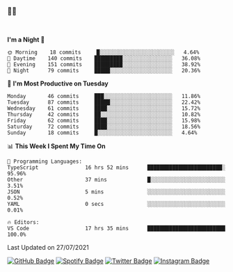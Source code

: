### 🤙🍺

<!-- <a href="https://github-readme-stats.vercel.app/api?username=hzak2xx&count_private=true&show_icons=true&theme=dracula">
  <img align="center" src="https://github-readme-stats.vercel.app/api?username=hzak2xx&count_private=true&show_icons=true&theme=dracula" />
</a>
</br> -->
</br>

<!--START_SECTION:waka-->
**I'm a Night 🦉** 

```text
🌞 Morning    18 commits     █░░░░░░░░░░░░░░░░░░░░░░░░   4.64% 
🌆 Daytime    140 commits    █████████░░░░░░░░░░░░░░░░   36.08% 
🌃 Evening    151 commits    █████████░░░░░░░░░░░░░░░░   38.92% 
🌙 Night      79 commits     █████░░░░░░░░░░░░░░░░░░░░   20.36%

```
📅 **I'm Most Productive on Tuesday** 

```text
Monday       46 commits     ███░░░░░░░░░░░░░░░░░░░░░░   11.86% 
Tuesday      87 commits     █████░░░░░░░░░░░░░░░░░░░░   22.42% 
Wednesday    61 commits     ████░░░░░░░░░░░░░░░░░░░░░   15.72% 
Thursday     42 commits     ██░░░░░░░░░░░░░░░░░░░░░░░   10.82% 
Friday       62 commits     ████░░░░░░░░░░░░░░░░░░░░░   15.98% 
Saturday     72 commits     ████░░░░░░░░░░░░░░░░░░░░░   18.56% 
Sunday       18 commits     █░░░░░░░░░░░░░░░░░░░░░░░░   4.64%

```


📊 **This Week I Spent My Time On** 

```text
💬 Programming Languages: 
TypeScript               16 hrs 52 mins      ████████████████████████░   95.96% 
Other                    37 mins             █░░░░░░░░░░░░░░░░░░░░░░░░   3.51% 
JSON                     5 mins              ░░░░░░░░░░░░░░░░░░░░░░░░░   0.52% 
YAML                     0 secs              ░░░░░░░░░░░░░░░░░░░░░░░░░   0.01%

🔥 Editors: 
VS Code                  17 hrs 35 mins      █████████████████████████   100.0%

```


 Last Updated on 27/07/2021
<!--END_SECTION:waka-->

[![GitHub Badge](https://img.shields.io/badge/GitHub-100000?style=for-the-badge&logo=github&logoColor=white)](https://github.com/hzak2xx)
[![Spotify Badge](https://img.shields.io/badge/Spotify-1ED760?&style=for-the-badge&logo=spotify&logoColor=white)](https://open.spotify.com/user/uf90s6sbbh75a1mt44clkhkvf)
[![Twitter Badge](https://img.shields.io/badge/Twitter-1DA1F2?style=for-the-badge&logo=twitter&logoColor=white)](https://twitter.com/hzak2xx)
[![Instagram Badge](https://img.shields.io/badge/Instagram-E4405F?style=for-the-badge&logo=instagram&logoColor=white)](https://www.instagram.com/hzak2xx/)
